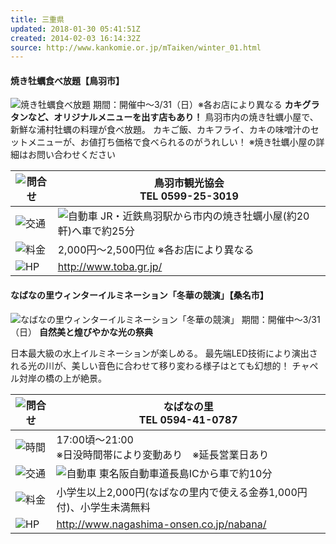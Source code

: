 ```yaml
---
title: 三重県
updated: 2018-01-30 05:41:51Z
created: 2014-02-03 16:14:32Z
source: http://www.kankomie.or.jp/mTaiken/winter_01.html
---
```


#### 焼き牡蠣食べ放題【鳥羽市】

![焼き牡蠣食べ放題](../../../_resources/0bb381201d7ac939609cc876c576c8e9.jpg)
期間：開催中～3/31（日）※各お店により異なる
**カキグラタンなど、オリジナルメニューを出す店もあり！**
鳥羽市内の焼き牡蠣小屋で、新鮮な浦村牡蠣の料理が食べ放題。 カキご飯、カキフライ、カキの味噌汁のセットメニューが、お値打ち価格で食べられるのがうれしい！
※焼き牡蠣小屋の詳細はお問い合わせください

| ![問合せ](../../../_resources/420abb5235a1ad90d3422267cafd7cb2.gif) | 鳥羽市観光協会<br>TEL 0599-25-3019 |
| --- | --- |
| ![交通](../../../_resources/64bde2464e8ebd5494d76222fca4097e.gif) | ![自動車](../../../_resources/7ec0eddbea2f86c115fcf28f257fd002.gif) JR・近鉄鳥羽駅から市内の焼き牡蠣小屋(約20軒)へ車で約25分 |
| ![料金](../../../_resources/177c81e76a4f7d73976b46550e2a09e5.gif) | 2,000円～2,500円位 ※各お店により異なる |
| ![HP](../../../_resources/198ed8fdc2c000dcc65ea74c25759e6c.gif) | http://www.toba.gr.jp/ |

#### なばなの里ウィンターイルミネーション「冬華の競演」【桑名市】

![なばなの里ウィンターイルミネーション「冬華の競演」](../../../_resources/7907feebb749dcc3bbbbbd1112f527a8.jpg)
期間：開催中～3/31（日）
**自然美と煌びやかな光の祭典**

日本最大級の水上イルミネーションが楽しめる。 最先端LED技術により演出される光の川が、美しい音色に合わせて移り変わる様子はとても幻想的！ チャペル対岸の橋の上が絶景。

| ![問合せ](../../../_resources/420abb5235a1ad90d3422267cafd7cb2.gif) | なばなの里<br>TEL 0594-41-0787 |
| --- | --- |
| ![時間](../../../_resources/77970a72e376bea6676c749d66548209.gif) | 17:00頃～21:00<br>※日没時間帯により変動あり　※延長営業日あり |
| ![交通](../../../_resources/64bde2464e8ebd5494d76222fca4097e.gif) | ![自動車](../../../_resources/7ec0eddbea2f86c115fcf28f257fd002.gif) 東名阪自動車道長島ICから車で約10分 |
| ![料金](../../../_resources/177c81e76a4f7d73976b46550e2a09e5.gif) | 小学生以上2,000円(なばなの里内で使える金券1,000円付)、小学生未満無料 |
| ![HP](../../../_resources/198ed8fdc2c000dcc65ea74c25759e6c.gif) | http://www.nagashima-onsen.co.jp/nabana/ |